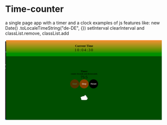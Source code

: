 # Time-counter
a single page app with a timer and a clock
examples of js features like:
new Date()
.toLocaleTimeString("de-DE", {})
setInterval
 clearInterval
 and classList.remove, classList.add

![check here](timer.png)
